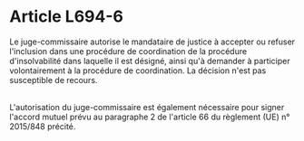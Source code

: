 # Article L694-6

<p>Le juge-commissaire autorise le mandataire de justice à accepter ou refuser l'inclusion dans une procédure de coordination de la procédure d'insolvabilité dans laquelle il est désigné, ainsi qu'à demander à participer volontairement à la procédure de coordination. La décision n'est pas susceptible de recours.<br/><br/>

L'autorisation du juge-commissaire est également nécessaire pour signer l'accord mutuel prévu au paragraphe 2 de l'article 66 du règlement (UE) n° 2015/848 précité.</p>